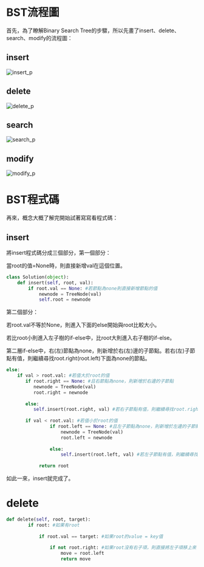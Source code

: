# BST流程圖

首先，為了瞭解Binary Search Tree的步驟，所以先畫了insert、delete、search、modify的流程圖：

## insert

![insert_p]()

## delete

![delete_p]()

## search

![search_p]()

## modify

![modify_p]()

# BST程式碼

再來，概念大概了解完開始試著寫寫看程式碼：

## insert

將insert程式碼分成三個部分，第一個部分：

當root的值=None時，則直接新增val在這個位置。

```Python
class Solution(object):
    def insert(self, root, val):
        if root.val == None: #若節點為none則直接新增節點的值
            newnode = TreeNode(val)
            self.root = newnode
```

第二個部分：

若root.val不等於None，則進入下面的else開始與root比較大小。

若比root小則進入左子樹的if-else中，比root大則進入右子樹的if-else。

第二層if-else中，右(左)節點為none，則新增於右(左)邊的子節點。若右(左)子節點有值，則繼續尋找root.right(root.left)下面為none的節點。

```Python
else:
    if val > root.val: #若值大於root的值
       if root.right == None: #且右節點為none，則新增於右邊的子節點
          newnode = TreeNode(val)
          root.right = newnode
                    
       else:
          self.insert(root.right, val) #若右子節點有值，則繼續尋找root.right下面為none的節點
       
       if val < root.val: #若值小於root的值
                if root.left == None: #且左子節點為none，則新增於左邊的子節點
                    newnode = TreeNode(val)
                    root.left = newnode
                    
                else:
                    self.insert(root.left, val) #若左子節點有值，則繼續尋找root.left下面為none的節點
                    
            return root
```
如此一來，insert就完成了。

# delete



```Python
def delete(self, root, target):
        if root: #如果有root
            
            if root.val == target: #如果root的value = key值
                
                if not root.right: #如果root沒有右子項，則直接將左子項移上來
                    move = root.left
                    return move
```

